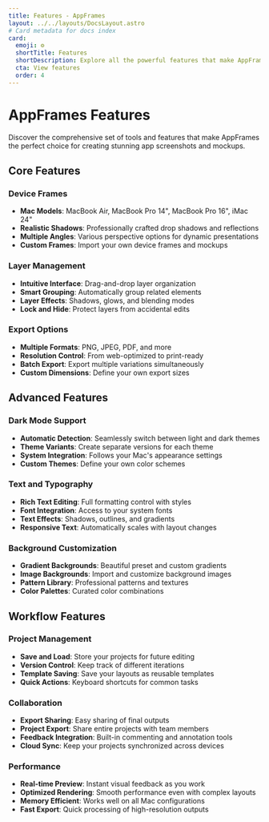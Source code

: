 ```yaml
---
title: Features - AppFrames
layout: ../../layouts/DocsLayout.astro
# Card metadata for docs index
card:
  emoji: ⚙️
  shortTitle: Features
  shortDescription: Explore all the powerful features that make AppFrames special.
  cta: View features
  order: 4
---
```


# AppFrames Features

Discover the comprehensive set of tools and features that make AppFrames the perfect choice for creating stunning app screenshots and mockups.

## Core Features

### Device Frames
- **Mac Models**: MacBook Air, MacBook Pro 14", MacBook Pro 16", iMac 24"
- **Realistic Shadows**: Professionally crafted drop shadows and reflections
- **Multiple Angles**: Various perspective options for dynamic presentations
- **Custom Frames**: Import your own device frames and mockups

### Layer Management
- **Intuitive Interface**: Drag-and-drop layer organization
- **Smart Grouping**: Automatically group related elements
- **Layer Effects**: Shadows, glows, and blending modes
- **Lock and Hide**: Protect layers from accidental edits

### Export Options
- **Multiple Formats**: PNG, JPEG, PDF, and more
- **Resolution Control**: From web-optimized to print-ready
- **Batch Export**: Export multiple variations simultaneously
- **Custom Dimensions**: Define your own export sizes

## Advanced Features

### Dark Mode Support
- **Automatic Detection**: Seamlessly switch between light and dark themes
- **Theme Variants**: Create separate versions for each theme
- **System Integration**: Follows your Mac's appearance settings
- **Custom Themes**: Define your own color schemes

### Text and Typography
- **Rich Text Editing**: Full formatting control with styles
- **Font Integration**: Access to your system fonts
- **Text Effects**: Shadows, outlines, and gradients
- **Responsive Text**: Automatically scales with layout changes

### Background Customization
- **Gradient Backgrounds**: Beautiful preset and custom gradients
- **Image Backgrounds**: Import and customize background images
- **Pattern Library**: Professional patterns and textures
- **Color Palettes**: Curated color combinations

## Workflow Features

### Project Management
- **Save and Load**: Store your projects for future editing
- **Version Control**: Keep track of different iterations
- **Template Saving**: Save your layouts as reusable templates
- **Quick Actions**: Keyboard shortcuts for common tasks

### Collaboration
- **Export Sharing**: Easy sharing of final outputs
- **Project Export**: Share entire projects with team members
- **Feedback Integration**: Built-in commenting and annotation tools
- **Cloud Sync**: Keep your projects synchronized across devices

### Performance
- **Real-time Preview**: Instant visual feedback as you work
- **Optimized Rendering**: Smooth performance even with complex layouts
- **Memory Efficient**: Works well on all Mac configurations
- **Fast Export**: Quick processing of high-resolution outputs